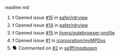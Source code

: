readme md


<!--START_SECTION:activity--> 
1. ❗️ Opened issue [#15](https://github.com/eafer/rdrview/issues/15) in [eafer/rdrview](https://github.com/eafer/rdrview)
2. ❗️ Opened issue [#14](https://github.com/eafer/rdrview/issues/14) in [eafer/rdrview](https://github.com/eafer/rdrview)
3. ❗️ Opened issue [#15](https://github.com/jtyers/qutebrowser-profile/issues/15) in [jtyers/qutebrowser-profile](https://github.com/jtyers/qutebrowser-profile)
4. ❗️ Opened issue [#1](https://github.com/jcorporation/myMPDos/issues/1) in [jcorporation/myMPDos](https://github.com/jcorporation/myMPDos)
5. 🗣 Commented on [#2](https://github.com/sp1ff/mpdpopm/issues/2) in [sp1ff/mpdpopm](https://github.com/sp1ff/mpdpopm)
<!--END_SECTION:activity-->
